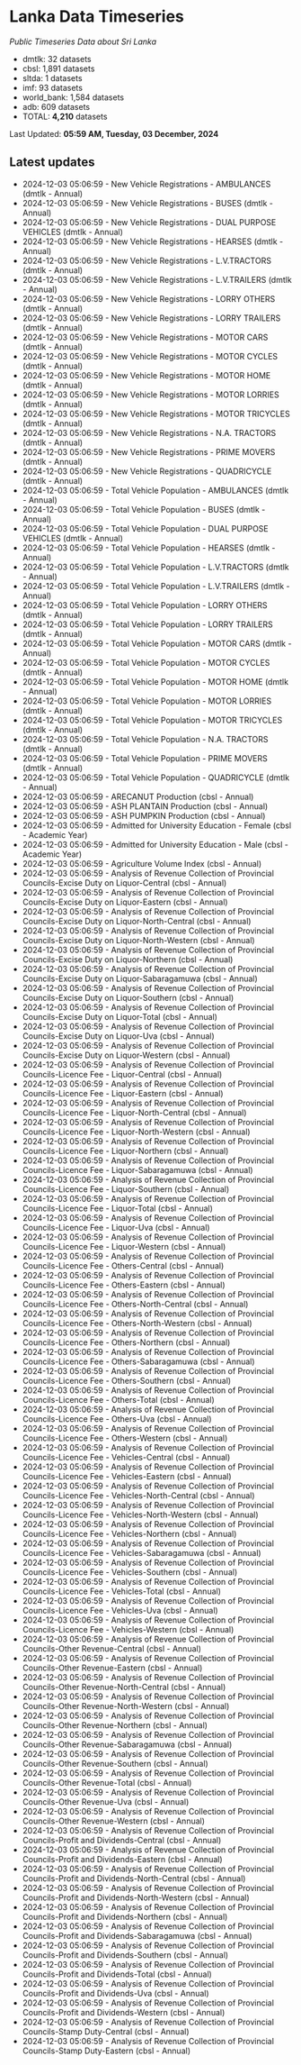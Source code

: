 # Lanka Data Timeseries
*Public Timeseries Data about Sri Lanka*

* dmtlk: 32 datasets
* cbsl: 1,891 datasets
* sltda: 1 datasets
* imf: 93 datasets
* world_bank: 1,584 datasets
* adb: 609 datasets
* TOTAL: **4,210** datasets

Last Updated: **05:59 AM, Tuesday, 03 December, 2024**

## Latest updates

* 2024-12-03 05:06:59 - New Vehicle Registrations - AMBULANCES (dmtlk - Annual)
* 2024-12-03 05:06:59 - New Vehicle Registrations - BUSES (dmtlk - Annual)
* 2024-12-03 05:06:59 - New Vehicle Registrations - DUAL PURPOSE VEHICLES (dmtlk - Annual)
* 2024-12-03 05:06:59 - New Vehicle Registrations - HEARSES (dmtlk - Annual)
* 2024-12-03 05:06:59 - New Vehicle Registrations - L.V.TRACTORS (dmtlk - Annual)
* 2024-12-03 05:06:59 - New Vehicle Registrations - L.V.TRAILERS (dmtlk - Annual)
* 2024-12-03 05:06:59 - New Vehicle Registrations - LORRY OTHERS (dmtlk - Annual)
* 2024-12-03 05:06:59 - New Vehicle Registrations - LORRY TRAILERS (dmtlk - Annual)
* 2024-12-03 05:06:59 - New Vehicle Registrations - MOTOR CARS (dmtlk - Annual)
* 2024-12-03 05:06:59 - New Vehicle Registrations - MOTOR CYCLES (dmtlk - Annual)
* 2024-12-03 05:06:59 - New Vehicle Registrations - MOTOR HOME (dmtlk - Annual)
* 2024-12-03 05:06:59 - New Vehicle Registrations - MOTOR LORRIES (dmtlk - Annual)
* 2024-12-03 05:06:59 - New Vehicle Registrations - MOTOR TRICYCLES (dmtlk - Annual)
* 2024-12-03 05:06:59 - New Vehicle Registrations - N.A. TRACTORS (dmtlk - Annual)
* 2024-12-03 05:06:59 - New Vehicle Registrations - PRIME MOVERS (dmtlk - Annual)
* 2024-12-03 05:06:59 - New Vehicle Registrations - QUADRICYCLE (dmtlk - Annual)
* 2024-12-03 05:06:59 - Total Vehicle Population - AMBULANCES (dmtlk - Annual)
* 2024-12-03 05:06:59 - Total Vehicle Population - BUSES (dmtlk - Annual)
* 2024-12-03 05:06:59 - Total Vehicle Population - DUAL PURPOSE VEHICLES (dmtlk - Annual)
* 2024-12-03 05:06:59 - Total Vehicle Population - HEARSES (dmtlk - Annual)
* 2024-12-03 05:06:59 - Total Vehicle Population - L.V.TRACTORS (dmtlk - Annual)
* 2024-12-03 05:06:59 - Total Vehicle Population - L.V.TRAILERS (dmtlk - Annual)
* 2024-12-03 05:06:59 - Total Vehicle Population - LORRY OTHERS (dmtlk - Annual)
* 2024-12-03 05:06:59 - Total Vehicle Population - LORRY TRAILERS (dmtlk - Annual)
* 2024-12-03 05:06:59 - Total Vehicle Population - MOTOR CARS (dmtlk - Annual)
* 2024-12-03 05:06:59 - Total Vehicle Population - MOTOR CYCLES (dmtlk - Annual)
* 2024-12-03 05:06:59 - Total Vehicle Population - MOTOR HOME (dmtlk - Annual)
* 2024-12-03 05:06:59 - Total Vehicle Population - MOTOR LORRIES (dmtlk - Annual)
* 2024-12-03 05:06:59 - Total Vehicle Population - MOTOR TRICYCLES (dmtlk - Annual)
* 2024-12-03 05:06:59 - Total Vehicle Population - N.A. TRACTORS (dmtlk - Annual)
* 2024-12-03 05:06:59 - Total Vehicle Population - PRIME MOVERS (dmtlk - Annual)
* 2024-12-03 05:06:59 - Total Vehicle Population - QUADRICYCLE (dmtlk - Annual)
* 2024-12-03 05:06:59 - ARECANUT Production (cbsl - Annual)
* 2024-12-03 05:06:59 - ASH PLANTAIN Production (cbsl - Annual)
* 2024-12-03 05:06:59 - ASH PUMPKIN Production (cbsl - Annual)
* 2024-12-03 05:06:59 - Admitted for University Education - Female (cbsl - Academic Year)
* 2024-12-03 05:06:59 - Admitted for University Education - Male (cbsl - Academic Year)
* 2024-12-03 05:06:59 - Agriculture Volume Index (cbsl - Annual)
* 2024-12-03 05:06:59 - Analysis of Revenue Collection of Provincial Councils-Excise Duty on Liquor-Central (cbsl - Annual)
* 2024-12-03 05:06:59 - Analysis of Revenue Collection of Provincial Councils-Excise Duty on Liquor-Eastern (cbsl - Annual)
* 2024-12-03 05:06:59 - Analysis of Revenue Collection of Provincial Councils-Excise Duty on Liquor-North-Central (cbsl - Annual)
* 2024-12-03 05:06:59 - Analysis of Revenue Collection of Provincial Councils-Excise Duty on Liquor-North-Western (cbsl - Annual)
* 2024-12-03 05:06:59 - Analysis of Revenue Collection of Provincial Councils-Excise Duty on Liquor-Northern (cbsl - Annual)
* 2024-12-03 05:06:59 - Analysis of Revenue Collection of Provincial Councils-Excise Duty on Liquor-Sabaragamuwa (cbsl - Annual)
* 2024-12-03 05:06:59 - Analysis of Revenue Collection of Provincial Councils-Excise Duty on Liquor-Southern (cbsl - Annual)
* 2024-12-03 05:06:59 - Analysis of Revenue Collection of Provincial Councils-Excise Duty on Liquor-Total (cbsl - Annual)
* 2024-12-03 05:06:59 - Analysis of Revenue Collection of Provincial Councils-Excise Duty on Liquor-Uva (cbsl - Annual)
* 2024-12-03 05:06:59 - Analysis of Revenue Collection of Provincial Councils-Excise Duty on Liquor-Western (cbsl - Annual)
* 2024-12-03 05:06:59 - Analysis of Revenue Collection of Provincial Councils-Licence Fee - Liquor-Central (cbsl - Annual)
* 2024-12-03 05:06:59 - Analysis of Revenue Collection of Provincial Councils-Licence Fee - Liquor-Eastern (cbsl - Annual)
* 2024-12-03 05:06:59 - Analysis of Revenue Collection of Provincial Councils-Licence Fee - Liquor-North-Central (cbsl - Annual)
* 2024-12-03 05:06:59 - Analysis of Revenue Collection of Provincial Councils-Licence Fee - Liquor-North-Western (cbsl - Annual)
* 2024-12-03 05:06:59 - Analysis of Revenue Collection of Provincial Councils-Licence Fee - Liquor-Northern (cbsl - Annual)
* 2024-12-03 05:06:59 - Analysis of Revenue Collection of Provincial Councils-Licence Fee - Liquor-Sabaragamuwa (cbsl - Annual)
* 2024-12-03 05:06:59 - Analysis of Revenue Collection of Provincial Councils-Licence Fee - Liquor-Southern (cbsl - Annual)
* 2024-12-03 05:06:59 - Analysis of Revenue Collection of Provincial Councils-Licence Fee - Liquor-Total (cbsl - Annual)
* 2024-12-03 05:06:59 - Analysis of Revenue Collection of Provincial Councils-Licence Fee - Liquor-Uva (cbsl - Annual)
* 2024-12-03 05:06:59 - Analysis of Revenue Collection of Provincial Councils-Licence Fee - Liquor-Western (cbsl - Annual)
* 2024-12-03 05:06:59 - Analysis of Revenue Collection of Provincial Councils-Licence Fee - Others-Central (cbsl - Annual)
* 2024-12-03 05:06:59 - Analysis of Revenue Collection of Provincial Councils-Licence Fee - Others-Eastern (cbsl - Annual)
* 2024-12-03 05:06:59 - Analysis of Revenue Collection of Provincial Councils-Licence Fee - Others-North-Central (cbsl - Annual)
* 2024-12-03 05:06:59 - Analysis of Revenue Collection of Provincial Councils-Licence Fee - Others-North-Western (cbsl - Annual)
* 2024-12-03 05:06:59 - Analysis of Revenue Collection of Provincial Councils-Licence Fee - Others-Northern (cbsl - Annual)
* 2024-12-03 05:06:59 - Analysis of Revenue Collection of Provincial Councils-Licence Fee - Others-Sabaragamuwa (cbsl - Annual)
* 2024-12-03 05:06:59 - Analysis of Revenue Collection of Provincial Councils-Licence Fee - Others-Southern (cbsl - Annual)
* 2024-12-03 05:06:59 - Analysis of Revenue Collection of Provincial Councils-Licence Fee - Others-Total (cbsl - Annual)
* 2024-12-03 05:06:59 - Analysis of Revenue Collection of Provincial Councils-Licence Fee - Others-Uva (cbsl - Annual)
* 2024-12-03 05:06:59 - Analysis of Revenue Collection of Provincial Councils-Licence Fee - Others-Western (cbsl - Annual)
* 2024-12-03 05:06:59 - Analysis of Revenue Collection of Provincial Councils-Licence Fee - Vehicles-Central (cbsl - Annual)
* 2024-12-03 05:06:59 - Analysis of Revenue Collection of Provincial Councils-Licence Fee - Vehicles-Eastern (cbsl - Annual)
* 2024-12-03 05:06:59 - Analysis of Revenue Collection of Provincial Councils-Licence Fee - Vehicles-North-Central (cbsl - Annual)
* 2024-12-03 05:06:59 - Analysis of Revenue Collection of Provincial Councils-Licence Fee - Vehicles-North-Western (cbsl - Annual)
* 2024-12-03 05:06:59 - Analysis of Revenue Collection of Provincial Councils-Licence Fee - Vehicles-Northern (cbsl - Annual)
* 2024-12-03 05:06:59 - Analysis of Revenue Collection of Provincial Councils-Licence Fee - Vehicles-Sabaragamuwa (cbsl - Annual)
* 2024-12-03 05:06:59 - Analysis of Revenue Collection of Provincial Councils-Licence Fee - Vehicles-Southern (cbsl - Annual)
* 2024-12-03 05:06:59 - Analysis of Revenue Collection of Provincial Councils-Licence Fee - Vehicles-Total (cbsl - Annual)
* 2024-12-03 05:06:59 - Analysis of Revenue Collection of Provincial Councils-Licence Fee - Vehicles-Uva (cbsl - Annual)
* 2024-12-03 05:06:59 - Analysis of Revenue Collection of Provincial Councils-Licence Fee - Vehicles-Western (cbsl - Annual)
* 2024-12-03 05:06:59 - Analysis of Revenue Collection of Provincial Councils-Other Revenue-Central (cbsl - Annual)
* 2024-12-03 05:06:59 - Analysis of Revenue Collection of Provincial Councils-Other Revenue-Eastern (cbsl - Annual)
* 2024-12-03 05:06:59 - Analysis of Revenue Collection of Provincial Councils-Other Revenue-North-Central (cbsl - Annual)
* 2024-12-03 05:06:59 - Analysis of Revenue Collection of Provincial Councils-Other Revenue-North-Western (cbsl - Annual)
* 2024-12-03 05:06:59 - Analysis of Revenue Collection of Provincial Councils-Other Revenue-Northern (cbsl - Annual)
* 2024-12-03 05:06:59 - Analysis of Revenue Collection of Provincial Councils-Other Revenue-Sabaragamuwa (cbsl - Annual)
* 2024-12-03 05:06:59 - Analysis of Revenue Collection of Provincial Councils-Other Revenue-Southern (cbsl - Annual)
* 2024-12-03 05:06:59 - Analysis of Revenue Collection of Provincial Councils-Other Revenue-Total (cbsl - Annual)
* 2024-12-03 05:06:59 - Analysis of Revenue Collection of Provincial Councils-Other Revenue-Uva (cbsl - Annual)
* 2024-12-03 05:06:59 - Analysis of Revenue Collection of Provincial Councils-Other Revenue-Western (cbsl - Annual)
* 2024-12-03 05:06:59 - Analysis of Revenue Collection of Provincial Councils-Profit and Dividends-Central (cbsl - Annual)
* 2024-12-03 05:06:59 - Analysis of Revenue Collection of Provincial Councils-Profit and Dividends-Eastern (cbsl - Annual)
* 2024-12-03 05:06:59 - Analysis of Revenue Collection of Provincial Councils-Profit and Dividends-North-Central (cbsl - Annual)
* 2024-12-03 05:06:59 - Analysis of Revenue Collection of Provincial Councils-Profit and Dividends-North-Western (cbsl - Annual)
* 2024-12-03 05:06:59 - Analysis of Revenue Collection of Provincial Councils-Profit and Dividends-Northern (cbsl - Annual)
* 2024-12-03 05:06:59 - Analysis of Revenue Collection of Provincial Councils-Profit and Dividends-Sabaragamuwa (cbsl - Annual)
* 2024-12-03 05:06:59 - Analysis of Revenue Collection of Provincial Councils-Profit and Dividends-Southern (cbsl - Annual)
* 2024-12-03 05:06:59 - Analysis of Revenue Collection of Provincial Councils-Profit and Dividends-Total (cbsl - Annual)
* 2024-12-03 05:06:59 - Analysis of Revenue Collection of Provincial Councils-Profit and Dividends-Uva (cbsl - Annual)
* 2024-12-03 05:06:59 - Analysis of Revenue Collection of Provincial Councils-Profit and Dividends-Western (cbsl - Annual)
* 2024-12-03 05:06:59 - Analysis of Revenue Collection of Provincial Councils-Stamp Duty-Central (cbsl - Annual)
* 2024-12-03 05:06:59 - Analysis of Revenue Collection of Provincial Councils-Stamp Duty-Eastern (cbsl - Annual)